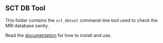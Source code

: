 ## SCT DB Tool
This folder contains the `sct_dbtool` command-line tool used
to check the MRI database sanity.

Read the [documentation](https://sct-dbtool.readthedocs.io) for how to install and use.